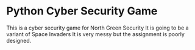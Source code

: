 # Python Cyber Security Game
This is a cyber security game for North Green Security
It is going to be a variant of Space Invaders
It is very messy but the assignment is poorly designed.